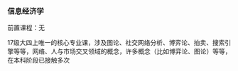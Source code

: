 ### 信息经济学
前置课程：无

17级大四上唯一的核心专业课，涉及图论、社交网络分析、博弈论、拍卖、搜索引擎等等，网络、人与市场交叉领域的概念，许多概念（比如博弈论、图论）等等， 在本科阶段已接触多次